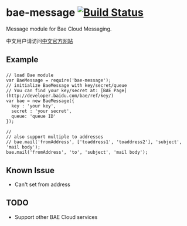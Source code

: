 bae-message [![Build Status](https://travis-ci.org/pangwa/bae-message.png)](https://travis-ci.org/pangwa/bae-message)
===========

Message module for Bae Cloud Messaging.

中文用户请访问[中文官方网站](http://pangwa.github.io/bae-message/)

Example
------
###
    // load Bae module
    var BaeMessage = require('bae-message');
    // initialize BaeMessage with key/secret/queue
    // You can find your key/secret at: [BAE Page](http://developer.baidu.com/bae/ref/key/)
    var bae = new BaeMessage({
      key : 'your key',
      secret : 'your secret',
      queue: 'queue ID'
    });
    
    // 
    // also support multiple to addresses
    // bae.mail('fromAddress', ['toaddress1', 'toaddress2'], 'subject', 'mail body');
    bae.mail('fromAddress', 'to', 'subject', 'mail body');
    
Known Issue
---
 * Can't set from address

TODO
---
 * Support other BAE Cloud services
